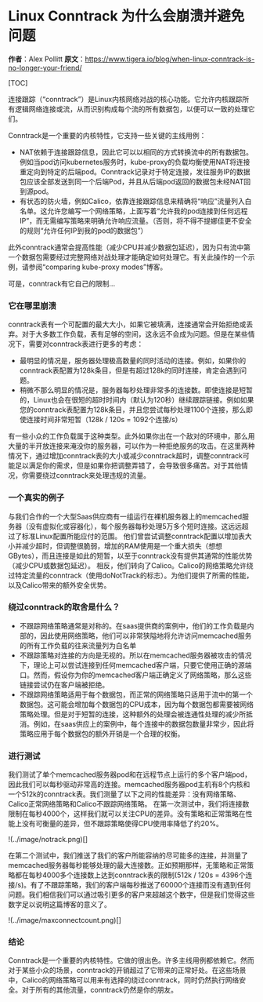 # Linux Conntrack 为什么会崩溃并避免问题

**作者**：Alex Pollitt
**原文**：https://www.tigera.io/blog/when-linux-conntrack-is-no-longer-your-friend/

[TOC]

连接跟踪（“conntrack”）是Linux内核网络对战的核心功能。它允许内核跟踪所有逻辑网络连接或流，从而识别构成每个流的所有数据包，以便可以一致的处理它们。

Conntrack是一个重要的内核特性，它支持一些关键的主线用例：

- NAT依赖于连接跟踪信息，因此它可以以相同的方式转换流中的所有数据包。例如当pod访问kubernetes服务时，kube-proxy的负载均衡使用NAT将连接重定向到特定的后端pod。Conntrack记录对于特定连接，发往服务IP的数据包应该全部发送到同一个后端Pod，并且从后端pod返回的数据包未经NAT回到源pod。
- 有状态的防火墙，例如Calico，依靠连接跟踪信息来精确将“响应”流量列入白名单。这允许您编写一个网络策略，上面写着“允许我的pod连接到任何远程IP”，而无需编写策略来明确允许响应流量。（否则，将不得不提娜佳更不安全的规则“允许任何IP到我的pod的数据包”）

此外conntrack通常会提高性能（减少CPU并减少数据包延迟），因为只有流中第一个数据包需要经过完整网络对战处理才能确定如何处理它。有关此操作的一个示例，请参阅“comparing kube-proxy modes”博客。

可是，conntrack有它自己的限制...

### 它在哪里崩溃

conntrack表有一个可配置的最大大小，如果它被填满，连接通常会开始拒绝或丢弃。对于大多数工作负载，表有足够的空间，这永远不会成为问题。但是在某些情况下，需要对conntrack表进行更多的考虑：

- 最明显的情况是，服务器处理极高数量的同时活动的连接。例如，如果你的conntrack表配置为128k条目，但是有超过128k的同时连接，肯定会遇到问题。
- 稍微不那么明显的情况是，服务器每秒处理非常多的连接数。即使连接是短暂的，Linux也会在很短的超时时间内（默认为120秒）继续跟踪链接。例如如果您的conntrack表配置为128k条目，并且您尝试每秒处理1100个连接，那么即使连接时间非常短暂（128k / 120s = 1092个连接/s）

有一些小众的工作负载属于这种类型。此外如果你出在一个敌对的环境中，那么用大量的半开放连接来淹没你的服务器，可以作为一种拒绝服务的攻击。在这里两种情况下，通过增加conntrack表的大小或减少conntrack超时，调整conntrack可能足以满足你的需求，但是如果你把调整弄错了，会导致很多痛苦。对于其他情况，你需要绕过conntrack来处理违规的流量。

### 一个真实的例子

与我们合作的一个大型Saas供应商有一组运行在裸机服务器上的memcached服务器（没有虚拟化或容器化），每个服务器每秒处理5万多个短时连接。这远远超过了标准Linux配置所能应付的范围。
他们曾尝试调整conntrack配置以增加表大小并减少超时，但调整很脆弱，增加的RAM使用是一个重大损失（想想GBytes），而且连接是如此的短暂，以至于conntrack没有提供其通常的性能优势（减少CPU或数据包延迟）。
相反，他们转向了Calico。Calico的网络策略允许绕过特定流量的conntrack（使用doNotTrack的标志）。为他们提供了所需的性能，以及Calico带来的额外安全优势。

### 绕过conntrack的取舍是什么？

- 不跟踪网络策略通常是对称的。在saas提供商的案例中，他们的工作负载是内部的，因此使用网络策略，他们可以非常狭隘地将允许访问memcached服务的所有工作负载的往来流量列为白名单
- 不跟踪策略对连接的方向是无视的。所以在memcached服务器被攻击的情况下，理论上可以尝试连接到任何memcached客户端，只要它使用正确的源端口。然而，假设你为你的memcached客户端正确定义了网络策略，那么这些链接尝试仍在客户端被拒绝。
- 不跟踪网络策略适用于每个数据包，而正常的网络策略只适用于流中的第一个数据包。这可能会增加每个数据包的CPU成本，因为每个数据包都需要被网络策略处理。但是对于短暂的连接，这种额外的处理会被连通性处理的减少所抵消。例如，在saas供应上的案例中，每个连接中的数据包数量非常少，因此将策略应用于每个数据包的额外开销是一个合理的权衡。

### 进行测试

我们测试了单个memcached服务器pod和在远程节点上运行的多个客户端pod，因此我们可以每秒驱动非常高的连接。memcached服务器pod主机有8个内核和一个512k的conntrack表。我们测量了以下之间的性能差异：没有网络策略、Calico正常网络策略和Calico不跟踪网络策略。
在第一次测试中，我们将连接数限制在每秒4000个，这样我们就可以关注CPU的差异。没有策略和正常策略在性能上没有可衡量的差异，但不跟踪策略使得CPU使用率降低了约20%。

!(../image/notrack.png)[]

在第二个测试中，我们推送了我们的客户所能容纳的尽可能多的连接，并测量了memcached服务器每秒能够处理的最大连接数。正如预期那样，无策略和正常策略都在每秒4000多个连接数上达到conntrack表的限制(512k / 120s = 4396个连接/s)。有了不跟踪策略，我们的客户端每秒推送了60000个连接而没有遇到任何问题。我们相信我们可以通过吸引更多的客户来超越这个数字，但是我们觉得这些数字足以说明这篇博客的意义了。

!(../image/maxconnectcount.png)[]

### 结论

Conntrack是一个重要的内核特性。它做的很出色。许多主线用例都依赖它。然而对于某些小众的场景，conntrack的开销超过了它带来的正常好处。在这些场景中，Calico的网络策略可以用来有选择的绕过conntrack，同时仍然执行网络安全。对于所有的其他流量，conntrack仍然是你的朋友。
